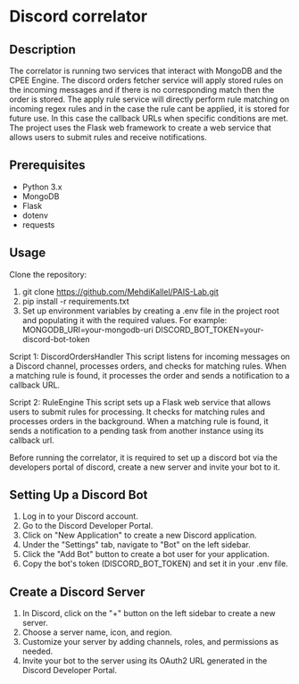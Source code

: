 # Discord correlator

## Description

The correlator is running two services that interact with MongoDB and the CPEE Engine. The discord orders fetcher service will apply stored rules on the incoming messages and if there is no corresponding match then the order is stored. The apply rule service will directly perform rule matching on incoming regex rules and in the case the rule cant be applied, it is stored for future use. In this case the callback URLs when specific conditions are met. The project uses the Flask web framework to create a web service that allows users to submit rules and receive notifications.

## Prerequisites

- Python 3.x
- MongoDB
- Flask
- dotenv
- requests

## Usage	
 Clone the repository:
1. git clone https://github.com/MehdiKallel/PAIS-Lab.git
2. pip install -r requirements.txt
3. Set up environment variables by creating a .env file in the project root and populating it with the required values. For example: 
MONGODB_URI=your-mongodb-uri
DISCORD_BOT_TOKEN=your-discord-bot-token

Script 1: DiscordOrdersHandler
This script listens for incoming messages on a Discord channel, processes orders, and checks for matching rules. When a matching rule is found, it processes the order and sends a notification to a callback URL.

Script 2: RuleEngine
This script sets up a Flask web service that allows users to submit rules for processing. It checks for matching rules and processes orders in the background. When a matching rule is found, it sends a notification to a pending task from another instance using its callback url.

Before running the correlator, it is required to set up a discord bot via the developers portal of discord, create a new server and invite your bot to it. 

## Setting Up a Discord Bot
1. Log in to your Discord account.
2. Go to the Discord Developer Portal.
3. Click on "New Application" to create a new Discord application.
4. Under the "Settings" tab, navigate to "Bot" on the left sidebar.
5. Click the "Add Bot" button to create a bot user for your application.
6. Copy the bot's token (DISCORD_BOT_TOKEN) and set it in your .env file.

## Create a Discord Server
1. In Discord, click on the "+" button on the left sidebar to create a new server.
2. Choose a server name, icon, and region.
3. Customize your server by adding channels, roles, and permissions as needed.
4. Invite your bot to the server using its OAuth2 URL generated in the Discord Developer Portal.
